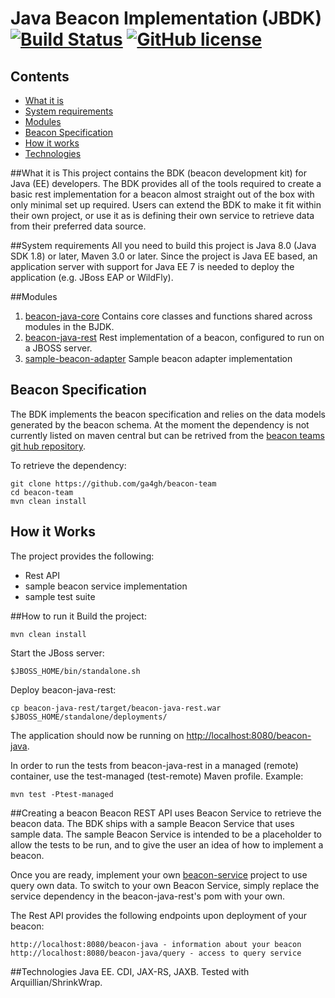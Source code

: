 # Java Beacon Implementation (JBDK) [![Build Status](https://travis-ci.org/mcupak/beacon-java.svg?branch=develop)](https://travis-ci.org/mcupak/beacon-java) [![GitHub license](https://img.shields.io/badge/license-mit-blue.svg)](https://raw.githubusercontent.com/mcupak/beacon-java/develop/LICENSE)

## Contents

* [What it is](#what-it-is)
* [System requirements](#system-requirements)
* [Modules](#Modules)
* [Beacon Specification](#beacon-specification)
* [How it works](#how-it-works)
* [Technologies](#technologies)

##What it is
This project contains the BDK (beacon development kit) for Java (EE) developers. The BDK provides all of the tools required to create a basic rest implementation for a beacon almost straight out of the box with only minimal set up required.
Users can extend the BDK to make it fit within their own project, or use it as is defining their own service to retrieve data from their preferred data source.

##System requirements
All you need to build this project is Java 8.0 (Java SDK 1.8) or later, Maven 3.0 or later. Since the project is Java EE based, an application server with support for Java EE 7 is needed to deploy the application (e.g. JBoss EAP or WildFly).

##Modules
1. [beacon-java-core](/beacon-java-core)
    Contains core classes and functions shared across modules in the BJDK.
2. [beacon-java-rest](/beacon-java-rest)
    Rest implementation of a beacon, configured to run on a JBOSS server.
3. [sample-beacon-adapter](/sample-beacon-adapter)
    Sample beacon adapter implementation

## Beacon Specification
The BDK implements the beacon specification and relies on the data models generated by the beacon schema. At the moment the dependency is not currently listed on maven central but can be retrived from the [beacon teams git hub repository](https://github.com/ga4gh/beacon-team). 

To retrieve the dependency:

```
git clone https://github.com/ga4gh/beacon-team
cd beacon-team
mvn clean install
```

## How it Works
The project provides the following:

- Rest API
- sample beacon service implementation
- sample test suite

##How to run it
Build the project:

    mvn clean install

Start the JBoss server:

    $JBOSS_HOME/bin/standalone.sh

Deploy beacon-java-rest:

    cp beacon-java-rest/target/beacon-java-rest.war $JBOSS_HOME/standalone/deployments/

The application should now be running on <http://localhost:8080/beacon-java>.

In order to run the tests from beacon-java-rest in a managed (remote) container, use the test-managed (test-remote) Maven profile. Example:

    mvn test -Ptest-managed

##Creating a beacon
Beacon REST API uses Beacon Service to retrieve the beacon data. The BDK ships with a sample Beacon Service that uses sample data.
The sample Beacon Service is intended to be a placeholder to allow the tests to be run, and to give the user an idea of how to implement a beacon.

Once you are ready, implement your own [beacon-service](https://github.com/mcupak/beacon-service) project to use query own data.
To switch to your own Beacon Service, simply replace the service dependency in the beacon-java-rest's pom with your own.

The Rest API provides the following endpoints upon deployment of your beacon:

    http://localhost:8080/beacon-java - information about your beacon
    http://localhost:8080/beacon-java/query - access to query service


##Technologies
Java EE. CDI, JAX-RS, JAXB. Tested with Arquillian/ShrinkWrap.